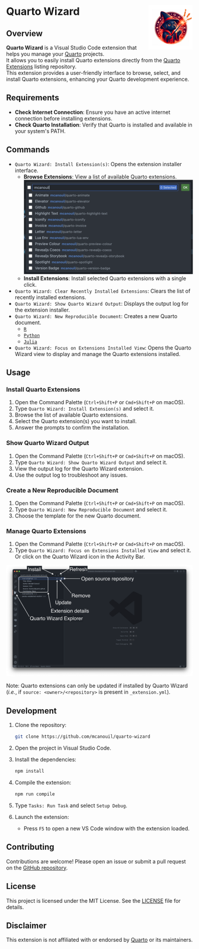 # Quarto Wizard <img src="assets/logo/logo.png" align="right" width="120" />

## Overview

**Quarto Wizard** is a Visual Studio Code extension that helps you manage your [Quarto](https://quarto.org) projects.  
It allows you to easily install Quarto extensions directly from the [Quarto Extensions](https://github.com/mcanouil/quarto-extensions) listing repository.  
This extension provides a user-friendly interface to browse, select, and install Quarto extensions, enhancing your Quarto development experience.

## Requirements

- **Check Internet Connection**: Ensure you have an active internet connection before installing extensions.
- **Check Quarto Installation**: Verify that Quarto is installed and available in your system's PATH.

## Commands

- `Quarto Wizard: Install Extension(s)`: Opens the extension installer interface.
  - **Browse Extensions**: View a list of available Quarto extensions.  
    ![List of extensions](assets/images/install-extensions.png)
  - **Install Extensions**: Install selected Quarto extensions with a single click.
- `Quarto Wizard: Clear Recently Installed Extensions`: Clears the list of recently installed extensions.
- `Quarto Wizard: Show Quarto Wizard Output`: Displays the output log for the extension installer.
- `Quarto Wizard: New Reproducible Document`: Creates a new Quarto document.
  - [`R`](/assets/templates/r.qmd)
  - [`Python`](assets/templates/python.qmd)
  - [`Julia`](assets/templates/julia.qmd)
- `Quarto Wizard: Focus on Extensions Installed View`: Opens the Quarto Wizard view to display and manage the Quarto extensions installed.

## Usage

### Install Quarto Extensions

1. Open the Command Palette (`Ctrl+Shift+P` or `Cmd+Shift+P` on macOS).
2. Type `Quarto Wizard: Install Extension(s)` and select it.
3. Browse the list of available Quarto extensions.
4. Select the Quarto extension(s) you want to install.
5. Answer the prompts to confirm the installation.

### Show Quarto Wizard Output

1. Open the Command Palette (`Ctrl+Shift+P` or `Cmd+Shift+P` on macOS).
2. Type `Quarto Wizard: Show Quarto Wizard Output` and select it.
3. View the output log for the Quarto Wizard extension.
4. Use the output log to troubleshoot any issues.

### Create a New Reproducible Document

1. Open the Command Palette (`Ctrl+Shift+P` or `Cmd+Shift+P` on macOS).
2. Type `Quarto Wizard: New Reproducible Document` and select it.
3. Choose the template for the new Quarto document.

### Manage Quarto Extensions

1. Open the Command Palette (`Ctrl+Shift+P` or `Cmd+Shift+P` on macOS).
2. Type `Quarto Wizard: Focus on Extensions Installed View` and select it.  
   Or click on the Quarto Wizard icon in the Activity Bar.

![Quarto Wizard Explorer View](assets/images/explorer-view.png)

Note: Quarto extensions can only be updated if installed by Quarto Wizard (*i.e.*, if `source: <owner>/<repository>` is present in `_extension.yml`).

## Development

1. Clone the repository:

   ```sh
   git clone https://github.com/mcanouil/quarto-wizard
   ```

2. Open the project in Visual Studio Code.

3. Install the dependencies:

   ```sh
   npm install
   ```

4. Compile the extension:

   ```sh
   npm run compile
   ```

5. Type `Tasks: Run Task` and select `Setup Debug`.

6. Launch the extension:

   - Press `F5` to open a new VS Code window with the extension loaded.

## Contributing

Contributions are welcome! Please open an issue or submit a pull request on the [GitHub repository](https://github.com/mcanouil/quarto-wizard).

## License

This project is licensed under the MIT License.
See the [LICENSE](LICENSE) file for details.

## Disclaimer

This extension is not affiliated with or endorsed by [Quarto](https://quarto.org) or its maintainers.
